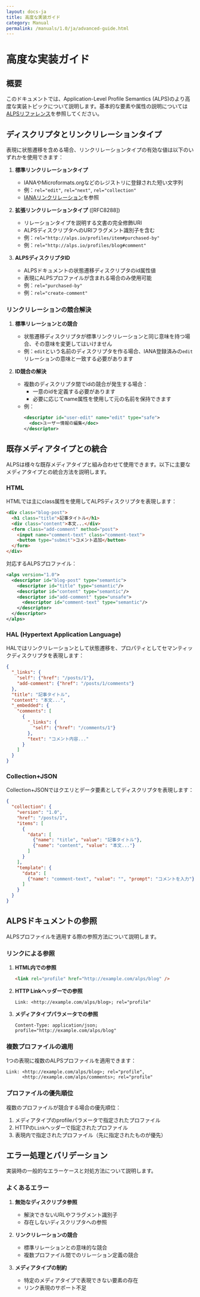 ```yaml
---
layout: docs-ja
title: 高度な実装ガイド
category: Manual
permalink: /manuals/1.0/ja/advanced-guide.html
---
```


# 高度な実装ガイド

## 概要

このドキュメントでは、Application-Level Profile Semantics (ALPS)のより高度な実装トピックについて説明します。基本的な要素や属性の説明については[ALPSリファレンス](reference.html)を参照してください。

## ディスクリプタとリンクリレーションタイプ

表現に状態遷移を含める場合、リンクリレーションタイプの有効な値は以下のいずれかを使用できます：

1. **標準リンクリレーションタイプ**
    - IANAやMicroformats.orgなどのレジストリに登録された短い文字列
    - 例：`rel="edit"`, `rel="next"`, `rel="collection"`
    - [IANAリンクリレーション](https://www.iana.org/assignments/link-relations/)を参照

2. **拡張リンクリレーションタイプ** ([RFC8288])
    - リレーションタイプを説明する文書の完全修飾URI
    - ALPSディスクリプタへのURIフラグメント識別子を含む
    - 例：`rel="http://alps.io/profiles/item#purchased-by"`
    - 例：`rel="http://alps.io/profiles/blog#comment"`

3. **ALPSディスクリプタID**
    - ALPSドキュメントの状態遷移ディスクリプタのid属性値
    - 表現にALPSプロファイルが含まれる場合のみ使用可能
    - 例：`rel="purchased-by"`
    - 例：`rel="create-comment"`

### リンクリレーションの競合解決

1. **標準リレーションとの競合**
    - 状態遷移ディスクリプタが標準リンクリレーションと同じ意味を持つ場合、その意味を変更してはいけません
    - 例：`edit`という名前のディスクリプタを作る場合、IANA登録済みの`edit`リレーションの意味と一致する必要があります

2. **ID競合の解決**
    - 複数のディスクリプタ間でidの競合が発生する場合：
        - 一意のidを定義する必要があります
        - 必要に応じてname属性を使用して元の名前を保持できます
    - 例：
      ```xml
      <descriptor id="user-edit" name="edit" type="safe">
        <doc>ユーザー情報の編集</doc>
      </descriptor>
      ```

## 既存メディアタイプとの統合

ALPSは様々な既存メディアタイプと組み合わせて使用できます。以下に主要なメディアタイプとの統合方法を説明します。

### HTML

HTMLでは主にclass属性を使用してALPSディスクリプタを表現します：

```html
<div class="blog-post">
  <h1 class="title">記事タイトル</h1>
  <div class="content">本文...</div>
  <form class="add-comment" method="post">
    <input name="comment-text" class="comment-text">
    <button type="submit">コメント追加</button>
  </form>
</div>
```

対応するALPSプロファイル：
```xml
<alps version="1.0">
  <descriptor id="blog-post" type="semantic">
    <descriptor id="title" type="semantic"/>
    <descriptor id="content" type="semantic"/>
    <descriptor id="add-comment" type="unsafe">
      <descriptor id="comment-text" type="semantic"/>
    </descriptor>
  </descriptor>
</alps>
```

### HAL (Hypertext Application Language)

HALではリンクリレーションとして状態遷移を、プロパティとしてセマンティックディスクリプタを表現します：

```json
{
  "_links": {
    "self": {"href": "/posts/1"},
    "add-comment": {"href": "/posts/1/comments"}
  },
  "title": "記事タイトル",
  "content": "本文...",
  "_embedded": {
    "comments": [
      {
        "_links": {
          "self": {"href": "/comments/1"}
        },
        "text": "コメント内容..."
      }
    ]
  }
}
```

### Collection+JSON

Collection+JSONではクエリとデータ要素としてディスクリプタを表現します：

```json
{
  "collection": {
    "version": "1.0",
    "href": "/posts/1",
    "items": [
      {
        "data": [
          {"name": "title", "value": "記事タイトル"},
          {"name": "content", "value": "本文..."}
        ]
      }
    ],
    "template": {
      "data": [
        {"name": "comment-text", "value": "", "prompt": "コメントを入力"}
      ]
    }
  }
}
```

## ALPSドキュメントの参照

ALPSプロファイルを適用する際の参照方法について説明します。

### リンクによる参照

1. **HTML内での参照**
   ```html
   <link rel="profile" href="http://example.com/alps/blog" />
   ```

2. **HTTP Linkヘッダーでの参照**
   ```http
   Link: <http://example.com/alps/blog>; rel="profile"
   ```

3. **メディアタイプパラメータでの参照**
   ```http
   Content-Type: application/json; profile="http://example.com/alps/blog"
   ```

### 複数プロファイルの適用

1つの表現に複数のALPSプロファイルを適用できます：

```http
Link: <http://example.com/alps/blog>; rel="profile",
      <http://example.com/alps/comments>; rel="profile"
```

### プロファイルの優先順位

複数のプロファイルが競合する場合の優先順位：

1. メディアタイプのprofileパラメータで指定されたプロファイル
2. HTTPの`Link`ヘッダーで指定されたプロファイル
3. 表現内で指定されたプロファイル（先に指定されたものが優先）

## エラー処理とバリデーション

実装時の一般的なエラーケースと対処方法について説明します。

### よくあるエラー

1. **無効なディスクリプタ参照**
    - 解決できないURLやフラグメント識別子
    - 存在しないディスクリプタへの参照

2. **リンクリレーションの競合**
    - 標準リレーションとの意味的な競合
    - 複数プロファイル間でのリレーション定義の競合

3. **メディアタイプの制約**
    - 特定のメディアタイプで表現できない要素の存在
    - リンク表現のサポート不足


